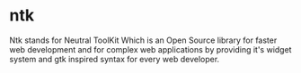 # ntk
Ntk stands for Neutral ToolKit Which is an Open Source library for faster web development and for complex web applications by providing it's widget system and gtk inspired syntax for every web developer.
